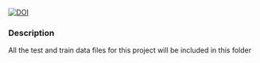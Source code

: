 [![DOI](https://zenodo.org/badge/DOI/10.5281/zenodo.3988305.svg)](https://doi.org/10.5281/zenodo.3988305)

### Description ###

All the test and train data files for this project will be included in this folder
